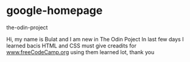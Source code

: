 # google-homepage
the-odin-project

Hi, my name is Bulat
and I am new in The Odin Poject
In last few days I learned bacis HTML and CSS 
must give creadits for www.freeCodeCamp.org 
using them learned lot, thank you
